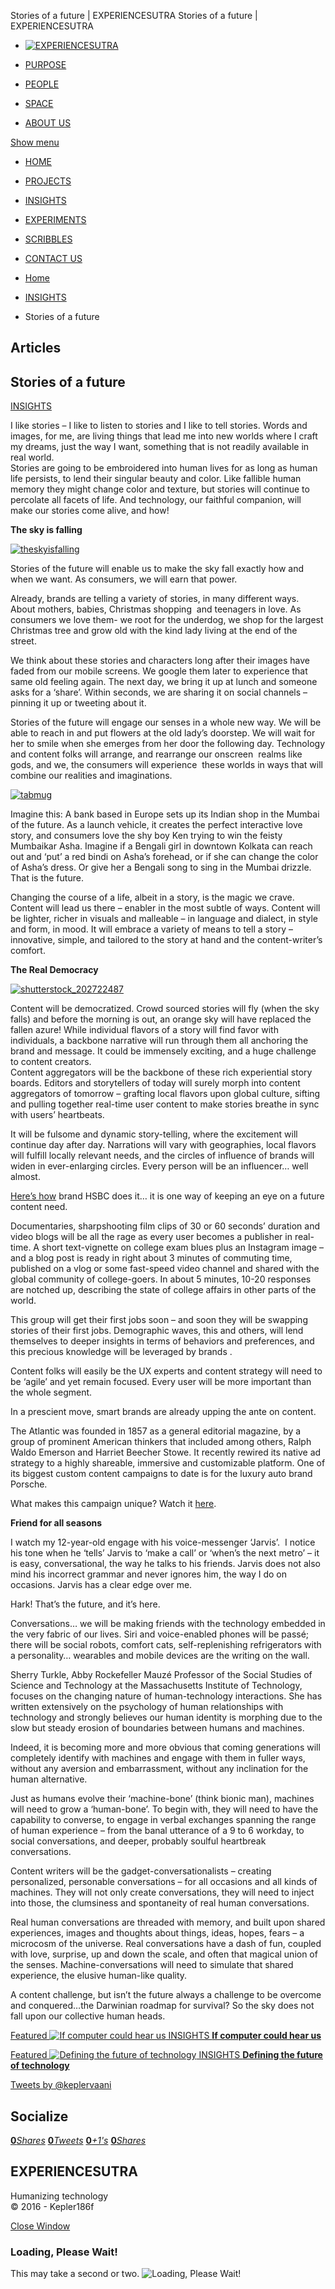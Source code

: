 Stories of a future | EXPERIENCESUTRA                         Stories of a future | EXPERIENCESUTRA                                 

*   [![EXPERIENCESUTRA](/wp-content/themes/tresor-theme/images/logo.png)](http://experiencesutra.com/)

*   [PURPOSE](http://experiencesutra.com/purpose/)
*   [PEOPLE](http://experiencesutra.com/people/)
*   [SPACE](http://experiencesutra.com/gallery/space/)
*   [ABOUT US](http://experiencesutra.com/about-us/)

 [Show menu](#dat-menu)

*   [HOME](http://experiencesutra.com/)
*   [PROJECTS](http://experiencesutra.com/category/projects/)
*   [INSIGHTS](http://experiencesutra.com/category/insights/)
*   [EXPERIMENTS](http://experiencesutra.com/category/experiments/)
*   [SCRIBBLES](http://experiencesutra.com/category/scribbles/)
*   [CONTACT US](http://experiencesutra.com/contact-us/)

*   [Home](http://experiencesutra.com)
*   [INSIGHTS](http://experiencesutra.com/category/insights/)
*   Stories of a future

Articles
--------

Stories of a future
-------------------

[INSIGHTS](http://experiencesutra.com/category/insights/)

I like stories – I like to listen to stories and I like to tell stories. Words and images, for me, are living things that lead me into new worlds where I craft my dreams, just the way I want, something that is not readily available in real world.  
Stories are going to be embroidered into human lives for as long as human life persists, to lend their singular beauty and color. Like fallible human memory they might change color and texture, but stories will continue to percolate all facets of life. And technology, our faithful companion, will make our stories come alive, and how!

**The sky is falling**

[![theskyisfalling](http://experiencesutra.com/wp-content/uploads/2015/01/theskyisfalling.png)](http://keplerwaasi.com/experiencesutra/wp-content/uploads/2015/01/theskyisfalling.png)

Stories of the future will enable us to make the sky fall exactly how and when we want. As consumers, we will earn that power.

Already, brands are telling a variety of stories, in many different ways. About mothers, babies, Christmas shopping  and teenagers in love. As consumers we love them- we root for the underdog, we shop for the largest Christmas tree and grow old with the kind lady living at the end of the street.

We think about these stories and characters long after their images have faded from our mobile screens. We google them later to experience that same old feeling again. The next day, we bring it up at lunch and someone asks for a ‘share’. Within seconds, we are sharing it on social channels – pinning it up or tweeting about it.

Stories of the future will engage our senses in a whole new way. We will be able to reach in and put flowers at the old lady’s doorstep. We will wait for her to smile when she emerges from her door the following day. Technology and content folks will arrange, and rearrange our onscreen  realms like gods, and we, the consumers will experience  these worlds in ways that will combine our realities and imaginations.

[![tabmug](http://experiencesutra.com/wp-content/uploads/2015/01/tabmug.png)](http://keplerwaasi.com/experiencesutra/wp-content/uploads/2015/01/tabmug.png)

Imagine this: A bank based in Europe sets up its Indian shop in the Mumbai of the future. As a launch vehicle, it creates the perfect interactive love story, and consumers love the shy boy Ken trying to win the feisty Mumbaikar Asha. Imagine if a Bengali girl in downtown Kolkata can reach out and ‘put’ a red bindi on Asha’s forehead, or if she can change the color of Asha’s dress. Or give her a Bengali song to sing in the Mumbai drizzle. That is the future.

Changing the course of a life, albeit in a story, is the magic we crave. Content will lead us there – enabler in the most subtle of ways. Content will be lighter, richer in visuals and malleable – in language and dialect, in style and form, in mood. It will embrace a variety of means to tell a story – innovative, simple, and tailored to the story at hand and the content-writer’s comfort.

**The Real Democracy**

[![shutterstock_202722487](http://experiencesutra.com/wp-content/uploads/2015/01/shutterstock_202722487-1024x375.jpg)](http://experiencesutra.com/wp-content/uploads/2015/01/shutterstock_202722487.jpg)

Content will be democratized. Crowd sourced stories will fly (when the sky falls) and before the morning is out, an orange sky will have replaced the fallen azure! While individual flavors of a story will find favor with individuals, a backbone narrative will run through them all anchoring the brand and message. It could be immensely exciting, and a huge challenge to content creators.  
Content aggregators will be the backbone of these rich experiential story boards. Editors and storytellers of today will surely morph into content aggregators of tomorrow – grafting local flavors upon global culture, sifting and pulling together real-time user content to make stories breathe in sync with users’ heartbeats.

It will be fulsome and dynamic story-telling, where the excitement will continue day after day. Narrations will vary with geographies, local flavors will fulfill locally relevant needs, and the circles of influence of brands will widen in ever-enlarging circles. Every person will be an influencer… well almost.

[Here’s how](https://www.youtube.com/watch?v=ShKF0yU5mWk&list=PLAA214B8BE9016835&index=2) brand HSBC does it… it is one way of keeping an eye on a future content need.

Documentaries, sharpshooting film clips of 30 or 60 seconds’ duration and video blogs will be all the rage as every user becomes a publisher in real-time. A short text-vignette on college exam blues plus an Instagram image – and a blog post is ready in right about 3 minutes of commuting time, published on a vlog or some fast-speed video channel and shared with the global community of college-goers. In about 5 minutes, 10-20 responses are notched up, describing the state of college affairs in other parts of the world.

This group will get their first jobs soon – and soon they will be swapping stories of their first jobs. Demographic waves, this and others, will lend themselves to deeper insights in terms of behaviors and preferences, and this precious knowledge will be leveraged by brands .

Content folks will easily be the UX experts and content strategy will need to be ‘agile’ and yet remain focused. Every user will be more important than the whole segment.

In a prescient move, smart brands are already upping the ante on content.

The Atlantic was founded in 1857 as a general editorial magazine, by a group of prominent American thinkers that included among others, Ralph Waldo Emerson and Harriet Beecher Stowe. It recently rewired its native ad strategy to a highly shareable, immersive and customizable platform. One of its biggest custom content campaigns to date is for the luxury auto brand Porsche.

What makes this campaign unique? Watch it [here](http://youtu.be/v-hAQoi7ICY).

**Friend for all seasons**

I watch my 12-year-old engage with his voice-messenger ‘Jarvis’.  I notice his tone when he ‘tells’ Jarvis to ‘make a call’ or ‘when’s the next metro’ – it is easy, conversational, the way he talks to his friends. Jarvis does not also mind his incorrect grammar and never ignores him, the way I do on occasions. Jarvis has a clear edge over me.

Hark! That’s the future, and it’s here.

Conversations… we will be making friends with the technology embedded in the very fabric of our lives. Siri and voice-enabled phones will be passé; there will be social robots, comfort cats, self-replenishing refrigerators with a personality… wearables and mobile devices are the writing on the wall.

Sherry Turkle, Abby Rockefeller Mauzé Professor of the Social Studies of Science and Technology at the Massachusetts Institute of Technology, focuses on the changing nature of human-technology interactions. She has written extensively on the psychology of human relationships with technology and strongly believes our human identity is morphing due to the slow but steady erosion of boundaries between humans and machines.

Indeed, it is becoming more and more obvious that coming generations will completely identify with machines and engage with them in fuller ways, without any aversion and embarrassment, without any inclination for the human alternative.

Just as humans evolve their ‘machine-bone’ (think bionic man), machines will need to grow a ‘human-bone’. To begin with, they will need to have the capability to converse, to engage in verbal exchanges spanning the range of human experience – from the banal utterance of a 9 to 6 workday, to social conversations, and deeper, probably soulful heartbreak conversations.

Content writers will be the gadget-conversationalists – creating personalized, personable conversations – for all occasions and all kinds of machines. They will not only create conversations, they will need to inject into those, the clumsiness and spontaneity of real human conversations.

Real human conversations are threaded with memory, and built upon shared experiences, images and thoughts about things, ideas, hopes, fears – a microcosm of the universe. Real conversations have a dash of fun, coupled with love, surprise, up and down the scale, and often that magical union of the senses. Machine-conversations will need to simulate that shared experience, the elusive human-like quality.

A content challenge, but isn’t the future always a challenge to be overcome and conquered…the Darwinian roadmap for survival? So the sky does not fall upon our collective human heads.

[Featured ![If computer could hear us](http://experiencesutra.com/wp-content/uploads/2015/07/shutterstock_72339190-397x310_c.jpg)   INSIGHTS **If computer could hear us**](http://experiencesutra.com/insights/if-computer-can-hear-us-1/) 

[Featured ![Defining the future of technology](http://experiencesutra.com/wp-content/uploads/2015/01/shutterstock_198885266-397x310_c.jpg)   INSIGHTS **Defining the future of technology**](http://experiencesutra.com/insights/defining-the-future-of-technology/) 

[Tweets by @keplervaani](https://twitter.com/twitterdev)

Socialize
---------

[**0**_Shares_](http://www.facebook.com/sharer/sharer.php?u=http://experiencesutra.com) [**0**_Tweets_](#) [**0**_+1's_](https://plus.google.com/share?url=http://experiencesutra.com) [**0**_Shares_](http://www.linkedin.com/shareArticle?mini=true&url=http://experiencesutra.com&title=EXPERIENCESUTRA+-+Humanizing+Technology)

EXPERIENCESUTRA
---------------

Humanizing technology  
© 2016 - Kepler186f

[Close Window](#)

### Loading, Please Wait!

This may take a second or two. ![Loading, Please Wait!](http://experiencesutra.com/wp-content/themes/tresor-theme/images/loading.gif "Loading, Please Wait!")